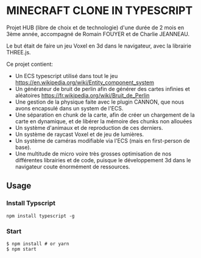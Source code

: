 # MINECRAFT CLONE IN TYPESCRIPT

Projet HUB (libre de choix et de technologie) d'une durée de 2 mois en 3ème année, accompagné de Romain FOUYER et de Charlie JEANNEAU.

Le but était de faire un jeu Voxel en 3d dans le navigateur, avec la librairie THREE.js.

Ce projet contient:
- Un ECS typescript utilisé dans tout le jeu https://en.wikipedia.org/wiki/Entity_component_system 
- Un générateur de bruit de perlin afin de générer des cartes infinies et aléatoires https://fr.wikipedia.org/wiki/Bruit_de_Perlin
- Une gestion de la physique faite avec le plugin CANNON, que nous avons encapsulé dans un system de l'ECS.
- Une séparation en chunk de la carte, afin de créer un chargement de la carte en dynamique, et de libérer la mémoire des chunks non allouées
- Un système d'animaux et de reproduction de ces derniers.
- Un système de raycast Voxel et de jeu de lumières.
- Un système de caméras modifiable via l'ECS (mais en first-person de base).
- Une multitude de micro voire très grosses optimisation de nos différentes librairies et de code, puisque le développement 3d dans le navigateur coute énormément de ressources.

## Usage

### Install Typscript

```
npm install typescript -g
```

### Start

```
$ npm install # or yarn
$ npm start
```